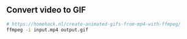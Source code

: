 ## Convert video to GIF
```bash
# https://homehack.nl/create-animated-gifs-from-mp4-with-ffmpeg/
ffmpeg -i input.mp4 output.gif
```
